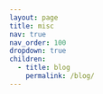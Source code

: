 ```yaml
---
layout: page
title: misc
nav: true
nav_order: 100
dropdown: true
children:
  - title: blog
    permalink: /blog/
---
```

